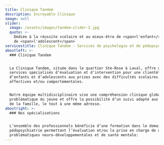 ```yaml
---
title: Clinique Tandem
description: Incroyable Clinique
image: null
slider:
  image: /assets/images/tandem-slider-2.jpg
  quote: >-
    Dédiée à la réussite scolaire et au mieux-être de <span>l'enfant</span> et
    de <span>l'adolescent</span>
servicestitle: Clinique Tandem - Services de psychologie et de pédopsychologie
aboutleft: >-
  ### Clinique Tandem


  La Clinique Tandem, située dans le quartier Ste-Rose à Laval, offre des
  services spécialisés d’évaluation et d’intervention pour une clientèle
  d’enfants et d’adolescents aux prises avec des difficultés scolaires,
  affectives et/ou comportementales.


  Notre équipe multidisciplinaire vise une compréhension clinique globale de la
  problématique du jeune et offre la possibilité d’un suivi adapté aux besoins
  de la famille, le tout à une même adresse.
aboutright: >-
  ### Nos spécialisations


  L’ensemble des professionnels bénéficie d’une formation dans le domaine de la
  pédopsychiatrie permettant l’évaluation et/ou la prise en charge de diverses
  problématiques neuro-développementales et de santé mentale:
---
```


